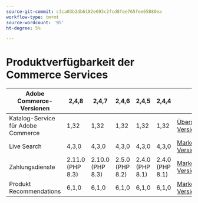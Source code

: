 ```yaml
---
source-git-commit: c3ca03b2db6182e693c2fcd8fee765fee65880ea
workflow-type: tm+mt
source-wordcount: '95'
ht-degree: 5%

---
```

# Produktverfügbarkeit der Commerce Services


<table style="table-layout:auto">
  <thead>
    <tr>
      <th>Adobe Commerce-Versionen</th>
      <th>2,4,8</th>
      <th>2,4,7</th>
      <th>2,4,6</th>
      <th>2,4,5</th>
      <th>2,4,4</th>
      <th></th>
    </tr>
  </thead>
  <tbody>
      <tr>
          <td>Katalog-Service für Adobe Commerce</td>
          <td>1,32</td>
          <td>1,32</td>
          <td>1,32</td>
          <td>1,32</td>
          <td>1,32</td>
          <td>
              <a href="https://experienceleague.adobe.com/docs/commerce-merchant-services/catalog-service/guide-overview.html">Übersicht</a><br/>
              <a href="https://experienceleague.adobe.com/docs/commerce-merchant-services/catalog-service/release-notes.html">Versionshinweise</a><br/>
          </td>
      </tr>
      <tr>
          <td>Live Search</td>
          <td>4,3,0</td>
          <td>4,3,0</td>
          <td>4,3,0</td>
          <td>4,3,0</td>
          <td>4,3,0</td>
          <td>
              <a href="https://commercemarketplace.adobe.com/magento-live-search.html">Marketplace</a><br/>
              <a href="https://experienceleague.adobe.com/docs/commerce-merchant-services/live-search/release-notes.html">Versionshinweise</a><br/>
          </td>
      </tr>
      <tr>
          <td>Zahlungsdienste</td>
          <td>2.11.0 (PHP 8.3)</td>
          <td>2.10.0 (PHP 8.3)</td>
          <td>2.5.0 (PHP 8.2)</td>
          <td>2.4.0 (PHP 8.1)</td>
          <td>2.4.0 (PHP 8.1)</td>
          <td>
              <a href="https://commercemarketplace.adobe.com/magento-payment-services.html">Marketplace</a><br/>
              <a href="https://experienceleague.adobe.com/docs/commerce-merchant-services/payment-services/release-notes.html">Versionshinweise</a><br/>
          </td>
      </tr>
      <tr>
          <td>Produkt Recommendations</td>
          <td>6,1,0</td>
          <td>6,1,0</td>
          <td>6,1,0</td>
          <td>6,1,0</td>
          <td>6,1,0</td>
          <td>
              <a href="https://commercemarketplace.adobe.com/magento-product-recommendations.html">Marketplace</a><br/>
              <a href="https://experienceleague.adobe.com/docs/commerce-merchant-services/product-recommendations/release-notes.html">Versionshinweise</a><br/>
          </td>
      </tr>
  </tbody>
</table>

